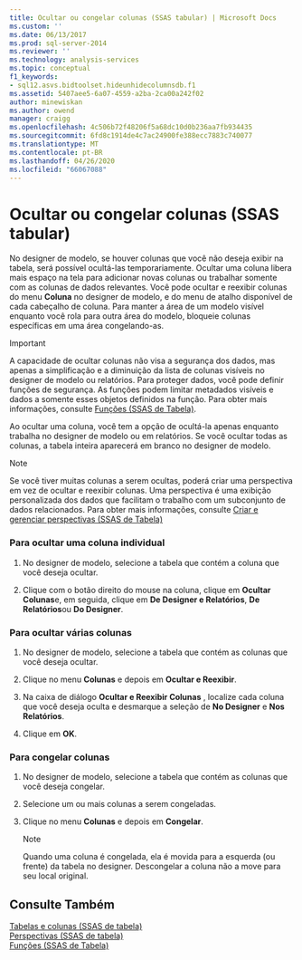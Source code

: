 ```yaml
---
title: Ocultar ou congelar colunas (SSAS tabular) | Microsoft Docs
ms.custom: ''
ms.date: 06/13/2017
ms.prod: sql-server-2014
ms.reviewer: ''
ms.technology: analysis-services
ms.topic: conceptual
f1_keywords:
- sql12.asvs.bidtoolset.hideunhidecolumnsdb.f1
ms.assetid: 5407aee5-6a07-4559-a2ba-2ca00a242f02
author: minewiskan
ms.author: owend
manager: craigg
ms.openlocfilehash: 4c506b72f48206f5a68dc10d0b236aa7fb934435
ms.sourcegitcommit: 6fd8c1914de4c7ac24900fe388ecc7883c740077
ms.translationtype: MT
ms.contentlocale: pt-BR
ms.lasthandoff: 04/26/2020
ms.locfileid: "66067088"
---
```

# <a name="hide-or-freeze-columns-ssas-tabular"></a>Ocultar ou congelar colunas (SSAS tabular)
  No designer de modelo, se houver colunas que você não deseja exibir na tabela, será possível ocultá-las temporariamente. Ocultar uma coluna libera mais espaço na tela para adicionar novas colunas ou trabalhar somente com as colunas de dados relevantes. Você pode ocultar e reexibir colunas do menu **Coluna** no designer de modelo, e do menu de atalho disponível de cada cabeçalho de coluna. Para manter a área de um modelo visível enquanto você rola para outra área do modelo, bloqueie colunas específicas em uma área congelando-as.  
  
> [!IMPORTANT]  
>  A capacidade de ocultar colunas não visa a segurança dos dados, mas apenas a simplificação e a diminuição da lista de colunas visíveis no designer de modelo ou relatórios. Para proteger dados, você pode definir funções de segurança. As funções podem limitar metadados visíveis e dados a somente esses objetos definidos na função. Para obter mais informações, consulte [Funções &#40;SSAS de Tabela&#41;](roles-ssas-tabular.md).  
  
 Ao ocultar uma coluna, você tem a opção de ocultá-la apenas enquanto trabalha no designer de modelo ou em relatórios. Se você ocultar todas as colunas, a tabela inteira aparecerá em branco no designer de modelo.  
  
> [!NOTE]  
>  Se você tiver muitas colunas a serem ocultas, poderá criar uma perspectiva em vez de ocultar e reexibir colunas. Uma perspectiva é uma exibição personalizada dos dados que facilitam o trabalho com um subconjunto de dados relacionados. Para obter mais informações, consulte [Criar e gerenciar perspectivas &#40;SSAS de Tabela&#41;](perspectives-ssas-tabular.md)  
  
### <a name="to-hide-an-individual-column"></a>Para ocultar uma coluna individual  
  
1.  No designer de modelo, selecione a tabela que contém a coluna que você deseja ocultar.  
  
2.  Clique com o botão direito do mouse na coluna, clique em **Ocultar Colunas**e, em seguida, clique em **De Designer e Relatórios**, **De Relatórios**ou **Do Designer**.  
  
### <a name="to-hide-multiple-columns"></a>Para ocultar várias colunas  
  
1.  No designer de modelo, selecione a tabela que contém as colunas que você deseja ocultar.  
  
2.  Clique no menu **Colunas** e depois em **Ocultar e Reexibir**.  
  
3.  Na caixa de diálogo **Ocultar e Reexibir Colunas** , localize cada coluna que você deseja oculta e desmarque a seleção de **No Designer** e **Nos Relatórios**.  
  
4.  Clique em **OK**.  
  
### <a name="to-freeze-columns"></a>Para congelar colunas  
  
1.  No designer de modelo, selecione a tabela que contém as colunas que você deseja congelar.  
  
2.  Selecione um ou mais colunas a serem congeladas.  
  
3.  Clique no menu **Colunas** e depois em **Congelar**.  
  
    > [!NOTE]  
    >  Quando uma coluna é congelada, ela é movida para a esquerda (ou frente) da tabela no designer. Descongelar a coluna não a move para seu local original.  
  
## <a name="see-also"></a>Consulte Também  
 [Tabelas e colunas &#40;SSAS de tabela&#41;](tables-and-columns-ssas-tabular.md)   
 [Perspectivas &#40;SSAS de tabela&#41;](perspectives-ssas-tabular.md)   
 [Funções &#40;SSAS de Tabela&#41;](roles-ssas-tabular.md)  
  
  
